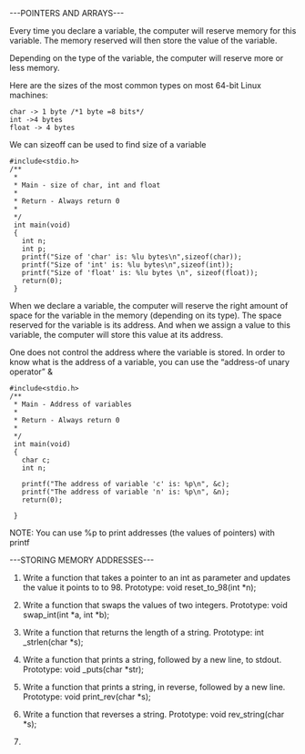---POINTERS AND ARRAYS---

Every time you declare a variable, the computer will reserve memory for this variable. 
The memory reserved will then store the value of the variable.

Depending on the type of the variable, the computer will reserve more or less memory.

Here are the sizes of the most common types on most 64-bit Linux machines:

	char -> 1 byte /*1 byte =8 bits*/
	int ->4 bytes
	float -> 4 bytes

We can sizeoff can be used to find size of a variable

	#include<stdio.h>
	/**
	 * 
	 * Main - size of char, int and float
	 * 
	 * Return - Always return 0
	 * 
	 */
	 int main(void)
	 {
	   int n;
	   int p;
	   printf("Size of 'char' is: %lu bytes\n",sizeof(char));
	   printf("Size of 'int' is: %lu bytes\n",sizeof(int));
	   printf("Size of 'float' is: %lu bytes \n", sizeof(float));
	   return(0);
	 }


When we declare a variable, the computer will reserve the right amount of space for the variable in the memory (depending on its type). 
The space reserved for the variable is its address. And when we assign a value to this variable, the computer will store this value at 
its address.

One does not control the address where the variable is stored. In order to know what is the address of a variable, 
you can use the “address-of unary operator” &

	#include<stdio.h>
	/**
	 * Main - Address of variables
	 * 
	 * Return - Always return 0
	 * 
	 */
	 int main(void)
	 {
	   char c;
	   int n;
	   
	   printf("The address of variable 'c' is: %p\n", &c);
	   printf("The address of variable 'n' is: %p\n", &n);
	   return(0);
	   
	 }

NOTE: You can use %p to print addresses (the values of pointers) with printf


---STORING MEMORY ADDRESSES---


























1. Write a function that takes a pointer to an int as parameter and updates the value it points to to 98.
	Prototype: void reset_to_98(int *n);

2. Write a function that swaps the values of two integers.
	Prototype: void swap_int(int *a, int *b);

3. Write a function that returns the length of a string.
	Prototype: int _strlen(char *s); 

4. Write a function that prints a string, followed by a new line, to stdout.
	Prototype: void _puts(char *str);

5. Write a function that prints a string, in reverse, followed by a new line.
	Prototype: void print_rev(char *s); 

6. Write a function that reverses a string.
	Prototype: void rev_string(char *s);

7. 
